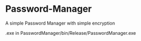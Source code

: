 # Password-Manager
A simple Password Manager with simple encryption

.exe in PasswordManager/bin/Release/PasswordManager.exe
